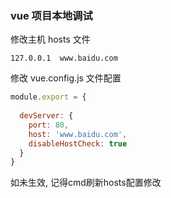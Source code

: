 ### vue 项目本地调试

修改主机 hosts 文件

```
127.0.0.1  www.baidu.com
```

修改 vue.config.js 文件配置

```js
module.export = {
  
  devServer: {
    port: 80,
    host: 'www.baidu.com',
    disableHostCheck: true
  }
}
```

如未生效, 记得cmd刷新hosts配置修改